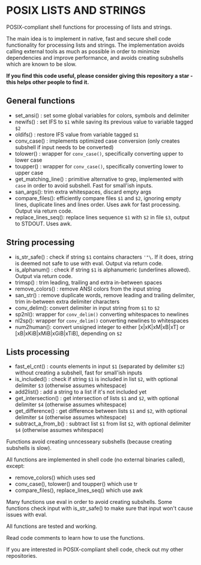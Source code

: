 # POSIX LISTS AND STRINGS
POSIX-compliant shell functions for processing of lists and strings.

The main idea is to implement in native, fast and secure shell code functionality for processing lists and strings. The implementation avoids calling external tools as much as possible in order to minimize dependencies and improve performance, and avoids creating subshells which are known to be slow.

**If you find this code useful, please consider giving this repository a star - this helps other people to find it.**

## General functions
- set_ansi() : set some global variables for colors, symbols and delimiter
- newifs() : set IFS to `$1` while saving its previous value to variable tagged `$2`
- oldifs() : restore IFS value from variable tagged `$1`
- conv_case() : implements optimized case conversion (only creates subshell if input needs to be converted)
- tolower() : wrapper for `conv_case()`, specifically converting upper to lower case
- toupper() : wrapper for `conv_case()`, specifically converting lower to upper case
- get_matching_line() : primitive alternative to grep, implemented with `case` in order to avoid subshell. Fast for small'ish inputs.
- san_args(): trim extra whitespaces, discard empty args
- compare_files(): efficiently compare files `$1` and `$2`, ignoring empty lines, duplicate lines and lines order. Uses awk for fast processing. Output via return code.
- replace_lines_seq(): replace lines sequence `$1` with `$2` in file `$3`, output to STDOUT. Uses awk.

## String processing
- is_str_safe() : check if string `$1` contains characters `'"\`. If it does, string is deemed not safe to use with eval. Output via return code.
- is_alphanum() : check if string `$1` is alphanumeric (underlines allowed). Output via return code.
- trimsp() : trim leading, trailing and extra in-between spaces
- remove_colors() : remove ANSI colors from the input string
- san_str() : remove duplicate words, remove leading and trailing delimiter, trim in-between extra delimiter characters
- conv_delim(): convert delimiter in input string from `$1` to `$2`
- sp2nl(): wrapper for `conv_delim()` converting whitespaces to newlines
- nl2sp(): wrapper for `conv_delim()` converting newlines to whitespaces
- num2human(): convert unsigned integer to either [x|xK|xM|xB|xT] or [xB|xKiB|xMiB|xGiB|xTiB], depending on `$2`

## Lists processing
- fast_el_cnt() : counts elements in input `$1` (separated by delimiter `$2`) without creating a subshell, fast for small'ish inputs
- is_included() : check if string `$1` is included in list `$2`, with optional delimiter `$3` (otherwise assumes whitespace)
- add2list() : add a string to a list if it's not included yet
- get_intersection() : get intersection of lists `$1` and `$2`, with optional delimiter `$4` (otherwise assumes whitespace)
- get_difference() : get difference between lists `$1` and `$2`, with optional delimiter `$4` (otherwise assumes whitespace)
- subtract_a_from_b() : subtract list `$1` from list `$2`, with optional delimiter `$4` (otherwise assumes whitespace)

Functions avoid creating unncesseary subshells (because creating subshells is slow).

All functions are implemented in shell code (no external binaries called), except:
- remove_colors() which uses sed
- conv_case(), tolower() and toupper() which use tr
- compare_files(), replace_lines_seq() which use awk

Many functions use eval in order to avoid creating subshells. Some functions check input with is_str_safe() to make sure that input won't cause issues with eval.

All functions are tested and working.

Read code comments to learn how to use the functions.

If you are interested in POSIX-compliant shell code, check out my other repositories.
